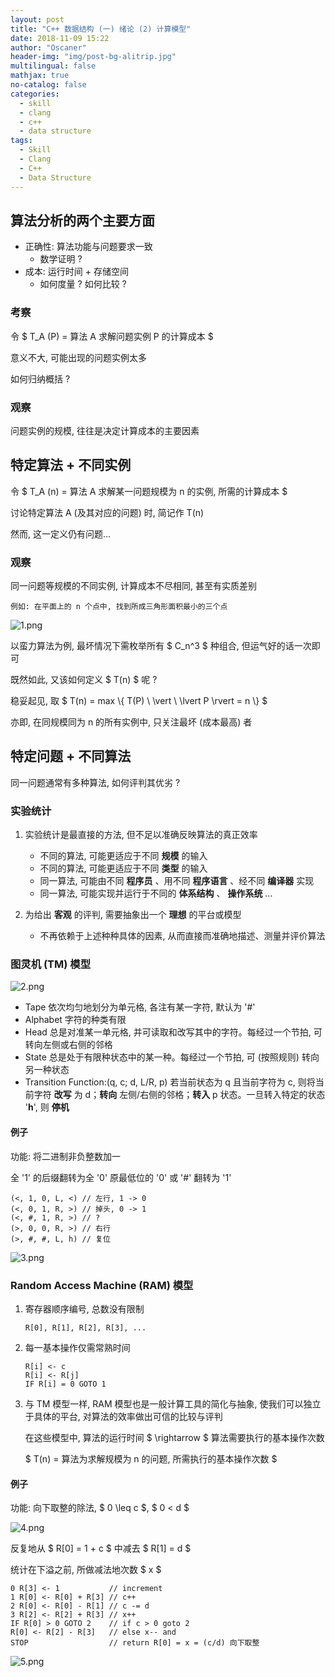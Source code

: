 ```yaml
---
layout: post
title: "C++ 数据结构 (一) 绪论 (2) 计算模型"
date: 2018-11-09 15:22
author: "Oscaner"
header-img: "img/post-bg-alitrip.jpg"
multilingual: false
mathjax: true
no-catalog: false
categories:
  - skill
  - clang
  - c++
  - data structure
tags:
  - Skill
  - Clang
  - C++
  - Data Structure
---
```


## 算法分析的两个主要方面

- 正确性: 算法功能与问题要求一致
    - 数学证明 ?
- 成本: 运行时间 + 存储空间
    - 如何度量 ? 如何比较 ?

### 考察

令 $ T_A (P) = 算法 A 求解问题实例 P 的计算成本 $

意义不大, 可能出现的问题实例太多

如何归纳概括 ?

### 观察

问题实例的规模, 往往是决定计算成本的主要因素

## 特定算法 + 不同实例

令 $ T_A (n) = 算法 A 求解某一问题规模为 n 的实例, 所需的计算成本  $

讨论特定算法 A (及其对应的问题) 时, 简记作 T(n)

然而, 这一定义仍有问题...

### 观察

同一问题等规模的不同实例, 计算成本不尽相同, 甚至有实质差别

`例如: 在平面上的 n 个点中, 找到所成三角形面积最小的三个点`

![1.png](/assets/img/in-post/skill/data-structure/post-intro-calc-mode/1.png)

以蛮力算法为例, 最坏情况下需枚举所有 $ C_n^3 $ 种组合, 但运气好的话一次即可

既然如此, 又该如何定义 $ T(n) $ 呢 ?

稳妥起见, 取 $ T(n) = max \\{ T(P) \  \vert \  \lvert P \rvert = n \\} $

亦即, 在同规模同为 n 的所有实例中, 只关注最坏 (成本最高) 者

## 特定问题 + 不同算法

同一问题通常有多种算法, 如何评判其优劣 ?

### 实验统计

1. 实验统计是最直接的方法, 但不足以准确反映算法的真正效率
    - 不同的算法, 可能更适应于不同 **规模** 的输入
    - 不同的算法, 可能更适应于不同 **类型** 的输入
    - 同一算法, 可能由不同 **程序员** 、用不同 **程序语言** 、经不同 **编译器** 实现
    - 同一算法, 可能实现并运行于不同的 **体系结构** 、 **操作系统** ...

2. 为给出 **客观** 的评判, 需要抽象出一个 **理想** 的平台或模型
    - 不再依赖于上述种种具体的因素, 从而直接而准确地描述、测量并评价算法

### 图灵机 (TM) 模型

![2.png](/assets/img/in-post/skill/data-structure/post-intro-calc-mode/2.png)

- Tape 依次均匀地划分为单元格, 各注有某一字符, 默认为 '#'
- Alphabet 字符的种类有限
- Head 总是对准某一单元格, 并可读取和改写其中的字符。每经过一个节拍, 可转向左侧或右侧的邻格
- State 总是处于有限种状态中的某一种。每经过一个节拍, 可 (按照规则) 转向另一种状态
- Transition Function:(q, c; d, L/R, p) 若当前状态为 q 且当前字符为 c, 则将当前字符 **改写** 为 d；**转向** 左侧/右侧的邻格；**转入** p 状态。一旦转入特定的状态 '**h**', 则 **停机**

#### 例子

功能: 将二进制非负整数加一

全 '1' 的后缀翻转为全 '0'
原最低位的 '0' 或 '#' 翻转为 '1'

```
(<, 1, 0, L, <) // 左行, 1 -> 0
(<, 0, 1, R, >) // 掉头, 0 -> 1
(<, #, 1, R, >) // ?
(>, 0, 0, R, >) // 右行
(>, #, #, L, h) // 复位
```

![3.png](/assets/img/in-post/skill/data-structure/post-intro-calc-mode/3.png)

### Random Access Machine (RAM) 模型

1. 寄存器顺序编号, 总数没有限制

    ```
    R[0], R[1], R[2], R[3], ...
    ```

2. 每一基本操作仅需常熟时间

    ```
    R[i] <- c
    R[i] <- R[j]
    IF R[i] = 0 GOTO 1
    ```

3. 与 TM 模型一样, RAM 模型也是一般计算工具的简化与抽象, 使我们可以独立于具体的平台, 对算法的效率做出可信的比较与评判

    在这些模型中, 算法的运行时间 $ \rightarrow $ 算法需要执行的基本操作次数

    $ T(n) = 算法为求解规模为 n 的问题, 所需执行的基本操作次数 $

#### 例子

功能: 向下取整的除法, $ 0 \leq c $, $ 0 < d $

![4.png](/assets/img/in-post/skill/data-structure/post-intro-calc-mode/4.png)

反复地从 $ R[0] = 1 + c $ 中减去 $ R[1] = d $

统计在下溢之前, 所做减法地次数 $ x $

```
0 R[3] <- 1           // increment
1 R[0] <- R[0] + R[3] // c++
2 R[0] <- R[0] - R[1] // c -= d
3 R[2] <- R[2] + R[3] // x++
IF R[0] > 0 GOTO 2    // if c > 0 goto 2
R[0] <- R[2] - R[3]   // else x-- and
STOP                  // return R[0] = x = (c/d) 向下取整
```

![5.png](/assets/img/in-post/skill/data-structure/post-intro-calc-mode/5.png)
